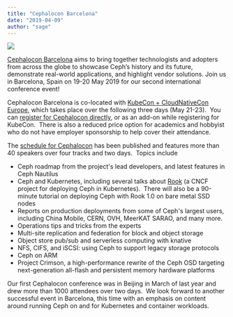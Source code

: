 ```yaml
---
title: "Cephalocon Barcelona"
date: "2019-04-09"
author: "sage"
---
```


![](https://pbs.twimg.com/media/D3ZuJZlXkAAbbZF.jpg:large)

[Cephalocon Barcelona](https://ceph.com/cephalocon/barcelona-2019/) aims to bring together technologists and adopters from across the globe to showcase Ceph’s history and its future, demonstrate real-world applications, and highlight vendor solutions. Join us in Barcelona, Spain on 19-20 May 2019 for our second international conference event!

Cephalocon Barcelona is co-located with [KubeCon + CloudNativeCon Europe](https://events.linuxfoundation.org/events/kubecon-cloudnativecon-europe-2019/), which takes place over the following three days (May 21-23).  You can [register for Cephalocon directly](https://www.cvent.com/d/p6qjsh/4W?tw=0A-C7-A7-F1-14-4C-37-96-92-DD-A4-1A-9A-96-AB-50), or as an add-on while registering for KubeCon.  There is also a reduced price option for academics and hobbyist who do not have employer sponsorship to help cover their attendance.

The [schedule for Cephalocon](https://ceph.com/cephalocon/barcelona-2019/cephalocon-2019-barcelona-schedule/) has been published and features more than 40 speakers over four tracks and two days.  Topics include

- Ceph roadmap from the project's lead developers, and latest features in Ceph Nautilus
- Ceph and Kubernetes, including several talks about [Rook](https://rook.io/) (a CNCF project for deploying Ceph in Kubernetes).  There will also be a 90-minute tutorial on deploying Ceph with Rook 1.0 on bare metal SSD nodes
- Reports on production deployments from some of Ceph's largest users, including China Mobile, CERN, OVH, MeerKAT SARAO, and many more.
- Operations tips and tricks from the experts
- Multi-site replication and federation for block and object storage
- Object store pub/sub and serverless computing with knative
- NFS, CIFS, and iSCSI: using Ceph to support legacy storage protocols
- Ceph on ARM
- Project Crimson, a high-performance rewrite of the Ceph OSD targeting next-generation all-flash and persistent memory hardware platforms

Our first Cephalocon conference was in Beijing in March of last year and drew more than 1000 attendees over two days.  We look forward to another successful event in Barcelona, this time with an emphasis on content around running Ceph on and for Kubernetes and container workloads.
